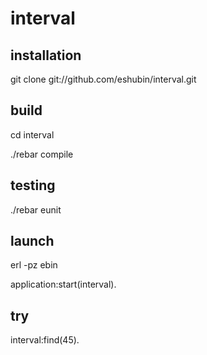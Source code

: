 interval
========

installation
--------
git clone git://github.com/eshubin/interval.git

build
--------
cd interval

./rebar compile

testing
--------
./rebar eunit

launch
-------
erl -pz ebin

application:start(interval).

try
-------
interval:find(45).
